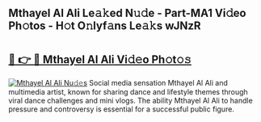 ## Mthayel Al Ali Le𝚊𝚔ed N𝚞𝚍e - Part-MA1 Vi𝚍eo Ph𝚘tos - H𝚘t O𝚗lyf𝚊ns Le𝚊𝚔s wJNzR

# <h2><a href="http://hf08hgi.feru.top/?c=Mthayel+Al+Ali">🔗 👉 🔴 Mthayel Al Ali Vi𝚍𝚎o Ph𝚘t𝚘𝚜</a></h2>

[![Mthayel Al Ali Nu𝚍𝚎s](https://i.imgur.com/0TWrTi3.gif)](http://hf08hgi.feru.top/?c=Mthayel+Al+Ali)
Social media sensation Mthayel Al Ali and multimedia artist, known for sharing dance and lifestyle themes through viral dance challenges and mini vlogs. The ability Mthayel Al Ali to handle pressure and controversy is essential for a successful public figure. 
